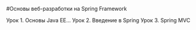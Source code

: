 #Основы веб-разработки на Spring Framework

Урок 1. Основы Java EE...
Урок 2. Введение в Spring
Урок 3. Spring MVC




